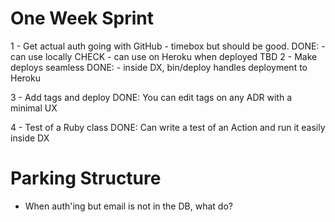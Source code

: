 # One Week Sprint

1 - Get actual auth going with GitHub - timebox but should be good.
    DONE: - can use locally CHECK
          - can use on Heroku when deployed TBD
2 - Make deploys seamless
    DONE: - inside DX, bin/deploy handles deployment to Heroku

3 - Add tags and deploy
    DONE: You can edit tags on any ADR with a minimal UX

4 - Test of a Ruby class
    DONE: Can write a test of an Action and run it easily inside DX


# Parking Structure

* When auth'ing but email is not in the DB, what do?
